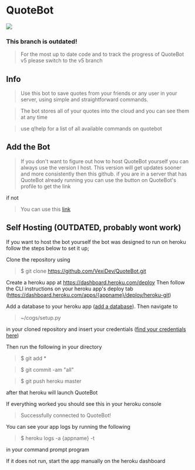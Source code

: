 # QuoteBot
<a href="https://top.gg/bot/814379239930331157">
  <img src="https://top.gg/api/widget/814379239930331157.svg">
</a>

### This branch is outdated!
> For the most up to date code and to track the progress of QuoteBot v5 please switch to the v5 branch

## Info

> Use this bot to save quotes from your friends or any user in your server, using simple and straightforward commands.

> The bot stores all of your quotes into the cloud and you can see them at any time

> use q!help for a list of all available commands on quotebot

## Add the Bot

> If you don't want to figure out how to host QuoteBot yourself you can always use the version I host. 
This version will get updates sooner and more consistently then this github.
> if you are in a server that has QuoteBot already running you can use the button on QuoteBot's profile to get the link

  if not

> You can use this [link](https://discord.com/api/oauth2/authorize?client_id=814379239930331157&permissions=8&scope=bot)


## Self Hosting (OUTDATED, probably wont work)

If you want to host the bot yourself the bot was designed to run on heroku follow the steps below to set it up;

Clone the repository using 

> $ git clone https://github.com/VexiDev/QuoteBot.git

Create a heroku app at https://dashboard.heroku.com/deploy
Then follow the CLI instructions on your heroku app's deploy tab (https://dashboard.heroku.com/apps/{appname}/deploy/heroku-git)

Add a database to your heroku app ([add a database](https://elements.heroku.com/addons/heroku-postgresql)). Then navigate to 
> ~/cogs/setup.py

in your cloned repository and insert your credentials ([find your credentials here](https://data.heroku.com/))

Then run the following in your directory

> $ git add *

> $ git commit -am "all"

> $ git push heroku master

after that heroku will launch QuoteBot

If everything worked you should see this in your heroku console 
> Successfully connected to QuoteBot! 

You can see your app logs by running the following

> $ heroku logs -a {appname} -t

in your command prompt program

If it does not run, start the app manually on the heroku dashboard
